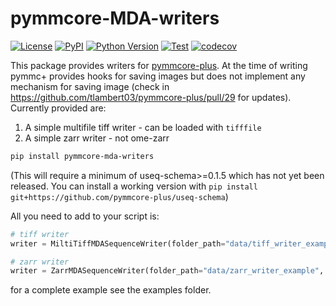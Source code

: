 # pymmcore-MDA-writers

[![License](https://img.shields.io/pypi/l/pymmcore-MDA-writers.svg?color=green)](https://github.com/ianhi/pymmcore-MDA-writers/raw/main/LICENSE)
[![PyPI](https://img.shields.io/pypi/v/pymmcore-MDA-writers.svg?color=green)](https://pypi.org/project/pymmcore-MDA-writers)
[![Python Version](https://img.shields.io/pypi/pyversions/pymmcore-MDA-writers.svg?color=green)](https://python.org)
[![Test](https://github.com/ianhi/pymmcore-MDA-writers/actions/workflows/ci.yml/badge.svg)](https://github.com/ianhi/mpl-interactions/actions/)
[![codecov](https://codecov.io/gh/ianhi/pymmcore-MDA-writers/branch/main/graph/badge.svg)](https://codecov.io/gh/ianhi/pymmcore-MDA-writers)

This package provides writers for [pymmcore-plus](https://pymmcore-plus.readthedocs.io). At the time of writing pymmc+ provides hooks for saving images but does not implement
any mechanism for saving image (check in https://github.com/tlambert03/pymmcore-plus/pull/29 for updates). Currently provided are:

1. A simple multifile tiff writer - can be loaded with `tifffile`
2. A simple zarr writer - not ome-zarr

```bash
pip install pymmcore-mda-writers
```

(This will require a minimum of useq-schema>=0.1.5 which has not yet been released. You can install a working version with `pip install git+https://github.com/pymmcore-plus/useq-schema`)


All you need to add to your script is:
```python
# tiff writer
writer = MiltiTiffMDASequenceWriter(folder_path="data/tiff_writer_example", file_name="run")

# zarr writer
writer = ZarrMDASequenceWriter(folder_path="data/zarr_writer_example", file_name="run")
```

for a complete example see the examples folder.
